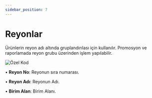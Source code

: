 ```yaml
---
sidebar_position: 7
---
```


# Reyonlar


Ürünlerin reyon adı altında gruplandırılası için kullanılır. Promosyon ve raporlamada reyon grubu üzerinden işlem yapılabilir.

![Özel Kod](/img/moduller/reyonlar.png)

•	**Reyon No**: Reyonun sıra numarası.

•	**Reyon Adı**: Reyonun Adı.

•	**Birim Alan**: Birim Alanı.
